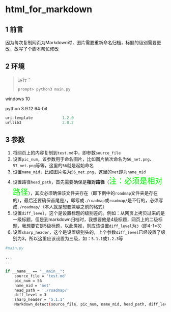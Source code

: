 # html_for_markdown

## 1 前言

因为每次复制网页为Markdown时，图片需要重新命名归档，标题的级别需要更改，故写了个脚本帮忙修改



## 2 环境

>运行：
>
>`prompt> python3 main.py`

windows 10

python 3.9.12 64-bit

```python
uri-template             1.2.0
urllib3                  2.0.2
```



## 3 参数

1. 将网页上的内容复制到`test.md`中，即参数`source_file`
2. 设置`pic_num`，该参数用于命名图片，比如图片依次命名为`56_net.png`、`57_net.png`等等，这里的`56`就是起始命名
3. 设置`name_mid`，比如图片名为`56_net.png`，这里的`net`即为`name_mid`
4. 设置路径`head_path`，首先需要确保是**相对路径**（<font size=5 color=gree>注：必须是相对路径</font>），其次必须确保该文件夹存在（即下例中的`roadmap`文件夹是存在的），最后还要确保首尾是`/`，即写成`./roadmap`或`roadmap/`是不行的，必须写成`./roadmap/`（本人就是想要兼容之前的格式）
5. 设置`diff_level`，这个是设置标题的级别差的。例如：从网页上拷贝过来的是一级标题，但是到markdown归档时，我想要他是4级标题，网页上的二级标题，我想要它是5级标题，以此类推，则应该设置`diff_level`为`3`（即4-1=3）
6. 设置`sharp_header`，这个是设置级别头的，上个参数`diff_level`已经设置了级别为3，所以这里应该设置为三级，如：`5.1.1`或`1.2.3`等

```bash
#main.py

...
...

if __name__ == "__main__":
    source_file = 'test.md'
    pic_num = 56
    name_mid = 'net'
    head_path = './roadmap/'
    diff_level = 3
    sharp_header = '5.1.1'
    Markdown_detect(source_file, pic_num, name_mid, head_path, diff_level, sharp_header)
```

